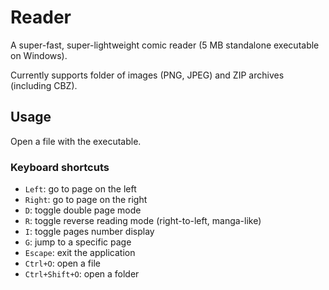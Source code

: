# Reader

A super-fast, super-lightweight comic reader (5 MB standalone executable on Windows).

Currently supports folder of images (PNG, JPEG) and ZIP archives (including CBZ).

## Usage

Open a file with the executable.

### Keyboard shortcuts

* `Left`: go to page on the left
* `Right`: go to page on the right
* `D`: toggle double page mode
* `R`: toggle reverse reading mode (right-to-left, manga-like)
* `I`: toggle pages number display
* `G`: jump to a specific page
* `Escape`: exit the application
* `Ctrl+O`: open a file
* `Ctrl+Shift+O`: open a folder